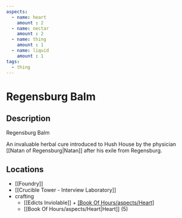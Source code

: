 ```yaml
---
aspects: 
  - name: heart
    amount : 2
  - name: nectar
    amount : 2
  - name: thing
    amount : 1
  - name: liquid
    amount : 1
tags:
  - thing
---
```


# Regensburg Balm

## Description
Regensburg Balm

An invaluable herbal cure introduced to Hush House by the physician [[Natan of Regensburg|Natan]] after his exile from Regensburg.
## Locations
- [[Foundry]]
- [[Crucible Tower - Interview Laboratory]]
- crafting
	- [[Edicts Inviolable]] + [[Book Of Hours/aspects/Heart]](5)
	- [[Book Of Hours/aspects/Heart|Heart]] (5)